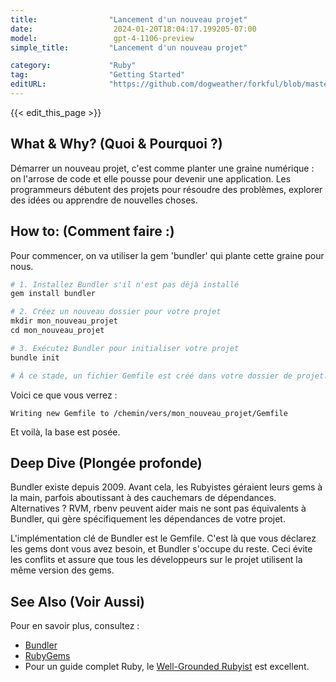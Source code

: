 ```yaml
---
title:                "Lancement d'un nouveau projet"
date:                  2024-01-20T18:04:17.199205-07:00
model:                 gpt-4-1106-preview
simple_title:         "Lancement d'un nouveau projet"

category:             "Ruby"
tag:                  "Getting Started"
editURL:              "https://github.com/dogweather/forkful/blob/master/content/fr/ruby/starting-a-new-project.md"
---
```


{{< edit_this_page >}}

## What & Why? (Quoi & Pourquoi ?)
Démarrer un nouveau projet, c'est comme planter une graine numérique : on l'arrose de code et elle pousse pour devenir une application. Les programmeurs débutent des projets pour résoudre des problèmes, explorer des idées ou apprendre de nouvelles choses.

## How to: (Comment faire :)
Pour commencer, on va utiliser la gem 'bundler' qui plante cette graine pour nous.

```Ruby
# 1. Installez Bundler s'il n'est pas déjà installé
gem install bundler

# 2. Créez un nouveau dossier pour votre projet
mkdir mon_nouveau_projet
cd mon_nouveau_projet

# 3. Exécutez Bundler pour initialiser votre projet
bundle init

# À ce stade, un fichier Gemfile est créé dans votre dossier de projet.
```

Voici ce que vous verrez :

```
Writing new Gemfile to /chemin/vers/mon_nouveau_projet/Gemfile
```

Et voilà, la base est posée.

## Deep Dive (Plongée profonde)
Bundler existe depuis 2009. Avant cela, les Rubyistes géraient leurs gems à la main, parfois aboutissant à des cauchemars de dépendances. Alternatives ? RVM, rbenv peuvent aider mais ne sont pas équivalents à Bundler, qui gère spécifiquement les dépendances de votre projet.

L'implémentation clé de Bundler est le Gemfile. C'est là que vous déclarez les gems dont vous avez besoin, et Bundler s'occupe du reste. Ceci évite les conflits et assure que tous les développeurs sur le projet utilisent la même version des gems. 

## See Also (Voir Aussi)
Pour en savoir plus, consultez :

- [Bundler](https://bundler.io/)
- [RubyGems](https://rubygems.org/)
- Pour un guide complet Ruby, le [Well-Grounded Rubyist](https://www.manning.com/books/the-well-grounded-rubyist) est excellent.
